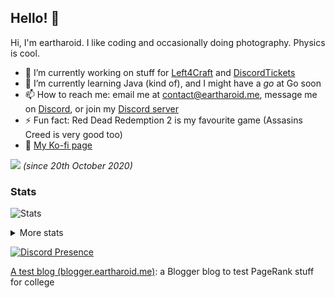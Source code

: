 ## Hello! 👋

<!--
**eartharoid/eartharoid** is a ✨ _special_ ✨ repository because its `README.md` (this file) appears on your GitHub profile
-->

Hi, I'm eartharoid. I like coding and occasionally doing photography. Physics is cool.

- 🔭 I’m currently working on stuff for [Left4Craft](https://github.com/Left4Craft) and [DiscordTickets](https://github.com/eartharoid/DiscordTickets)
- 🌱 I’m currently learning Java (kind of), and I might have a *go* at Go soon
- 📫 How to reach me: email me at contact@eartharoid.me, message me on [Discord](https://discord.com/users/319467558166069248), or join my [Discord server](https://go.eartharoid.me/discord)
- ⚡ Fun fact: Red Dead Redemption 2 is my favourite game (Assasins Creed is very good too)
- :money_with_wings: [My Ko-fi page](https://ko-fi.com/eartharoid)

![](https://komarev.com/ghpvc/?username=eartharoid&color=009999&style=flat-square) *(since 20th October 2020)*

### Stats

![Stats](https://github-readme-stats.vercel.app/api?username=eartharoid&show_icons=true&hide_title=true&bg_color=30,051937,044055,009999,12a28b&title_color=fff&text_color=fff)

<details>
  <summary>More stats</summary>
  <h4>Repository languages</h4>
  <img src="https://github-readme-stats.vercel.app/api/top-langs/?username=eartharoid&hide_title=true&bg_color=30,051937,044055,009999,12a28b&title_color=fff&text_color=fff" />
  <br />
  <h4>Wakatime</h4>
  <a href="https://wakatime.com/@eartharoid">
    My profile <br />
    <img src="https://github-readme-stats.vercel.app/api/wakatime/?username=eartharoid&hide_title=true&bg_color=30,051937,044055,009999,12a28b&title_color=fff&text_color=fff" />
  </a>
  <br /><br />
  <a href="https://sourcerer.io/eartharoid">Even more stats on sourcerer.io</a>
</details>

[![Discord Presence](https://lanyard-profile-readme.vercel.app/api/319467558166069248
                            )](https://discord.com/users/319467558166069248)
                            
[A test blog (blogger.eartharoid.me)](https://blogger.eartharoid.me/): a Blogger blog to test PageRank stuff for college
